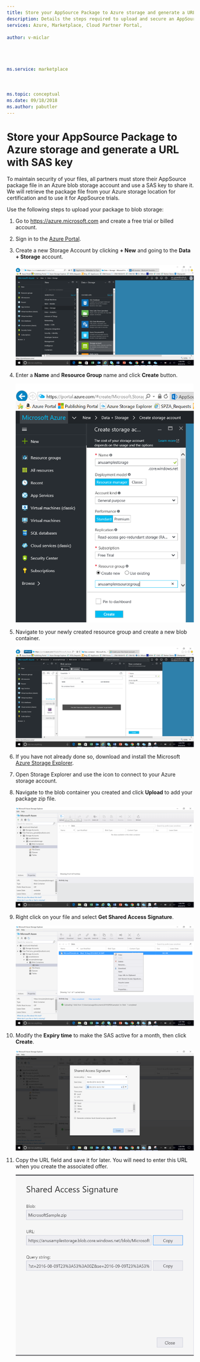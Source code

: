 ```yaml
---
title: Store your AppSource Package to Azure storage and generate a URL with SAS key 
description: Details the steps required to upload and secure an AppSource package.
services: Azure, Marketplace, Cloud Partner Portal, 

author: v-miclar




ms.service: marketplace



ms.topic: conceptual
ms.date: 09/18/2018
ms.author: pabutler
---
```


# Store your AppSource Package to Azure storage and generate a URL with SAS key

To maintain security of your files, all partners must store their
AppSource package file in an Azure blob storage account and use a SAS key to
share it. We will retrieve the package file from your Azure storage location for
certification and to use it for AppSource trials.

Use the following steps to upload your package to blob storage:

1. Go to <https://azure.microsoft.com> and create a free trial or billed account.

2. Sign in to the [Azure Portal](https://portal.azure.com/).

3. Create a new Storage Account by clicking **+ New** and going to the **Data +
   Storage** account.

   ![Data + Storage blade on Microsoft Azure Portal](media/CRMScreenShot7.png)

4. Enter a **Name** and **Resource Group** name and click **Create** button.

   ![Create storage account on Microsoft Azure Portal](media/CRMScreenShot8.png)

5. Navigate to your newly created resource group and create a new blob container.

   ![Upload package as blob using Microsoft Azure Portal](media/CRMScreenShot9.png)

6. If you have not already done so, download and install the Microsoft [Azure Storage Explorer](https://storageexplorer.com/).

7. Open Storage Explorer and use the icon to connect to your Azure storage account.

8. Navigate to the blob container you created and click **Upload** to add your
   package zip file.

   ![Upload package using Microsoft Storage Explorer](media/CRMScreenShot10.png)

9. Right click on your file and select **Get Shared Access Signature**.

   ![Get shared access signature of an Azure file](media/CRMScreenShot11.png)

10. Modify the **Expiry time** to make the SAS active for a month, then click **Create**.

    ![Modify the SAS expiration date of an Azure file](media/CRMScreenShot12.png)

11. Copy the URL field and save it for later. You will need to enter this URL when you create 
    the associated offer. 

    ![Copy the SAS URL of an Azure file](media/CRMScreenShot13.png)

